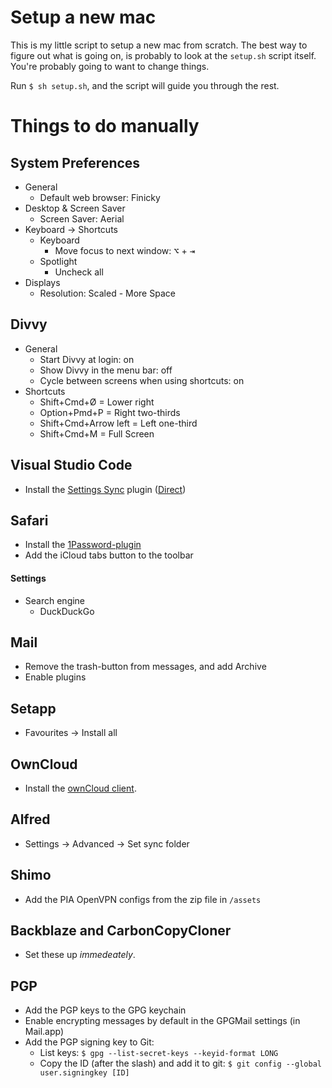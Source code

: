 # Setup a new mac
This is my little script to setup a new mac from scratch.
The best way to figure out what is going on, is probably to look at the `setup.sh` script itself. You're probably going to want to change things.

Run `$ sh setup.sh`, and the script will guide you through the rest.

# Things to do manually

## System Preferences
- General
    - Default web browser: Finicky
- Desktop & Screen Saver
    - Screen Saver: Aerial
- Keyboard -> Shortcuts
    - Keyboard
        - Move focus to next window: <kbd>⌥</kbd> + <kbd>⇥</kbd>
    - Spotlight
        - Uncheck all
- Displays
    - Resolution: Scaled - More Space

## Divvy
- General
    - Start Divvy at login: on
    - Show Divvy in the menu bar: off
    - Cycle between screens when using shortcuts: on
- Shortcuts
    - Shift+Cmd+Ø = Lower right
    - Option+Pmd+P = Right two-thirds
    - Shift+Cmd+Arrow left = Left one-third
    - Shift+Cmd+M = Full Screen

## Visual Studio Code
- Install the [Settings Sync](https://marketplace.visualstudio.com/items?itemName=Shan.code-settings-sync) plugin ([Direct](vscode:extension/Shan.code-settings-sync))

## Safari
- Install the [1Password-plugin](https://safari-extensions.apple.com/details/?id=com.agilebits.onepassword4-safari-2BUA8C4S2C)
- Add the iCloud tabs button to the toolbar
#### Settings
- Search engine
    - DuckDuckGo

## Mail
- Remove the trash-button from messages, and add Archive
- Enable plugins

## Setapp
- Favourites -> Install all

## OwnCloud
- Install the [ownCloud client](https://owncloud.org/install/#install-clients).

## Alfred
- Settings -> Advanced -> Set sync folder

## Shimo
- Add the PIA OpenVPN configs from the zip file in `/assets`

## Backblaze and CarbonCopyCloner
- Set these up *immedeately*.

## PGP
- Add the PGP keys to the GPG keychain
- Enable encrypting messages by default in the GPGMail settings (in Mail.app)
- Add the PGP signing key to Git:
    - List keys: `$ gpg --list-secret-keys --keyid-format LONG`
    - Copy the ID (after the slash) and add it to git: `$ git config --global user.signingkey [ID]`
